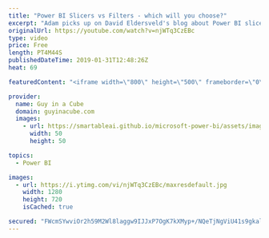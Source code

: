 ```yaml
---
title: "Power BI Slicers vs Filters - which will you choose?"
excerpt: "Adam picks up on David Eldersveld's blog about Power BI slicers versus filters and looks at if slicers are even needed now. The filter pane can satisfy a majority of scenarios. There are a few that it can't. Which Power BI feature will you choose?  David Eldersveld blog - https://dataveld.com/2019/01/18/are-power-bi-slicers-still-relevant-with-the-new-filter-pane/"
originalUrl: https://youtube.com/watch?v=njWTq3CzEBc
type: video
price: Free
length: PT4M44S
publishedDateTime: 2019-01-31T12:48:26Z
heat: 69

featuredContent: "<iframe width=\"800\" height=\"500\" frameborder=\"0\" src=\"https://www.youtube.com/embed/njWTq3CzEBc\" allow=\"accelerometer; autoplay; encrypted-media; gyroscope; picture-in-picture\" allowfullscreen></iframe>"

provider:
  name: Guy in a Cube
  domain: guyinacube.com
  images:
    - url: https://smartableai.github.io/microsoft-power-bi/assets/images/organizations/guyinacube.com-50x50.jpg
      width: 50
      height: 50

topics:
  - Power BI

images:
  - url: https://i.ytimg.com/vi/njWTq3CzEBc/maxresdefault.jpg
    width: 1280
    height: 720
    isCached: true

secured: "FWcmSYwviOr2h59M2Wl8laggw9IJJxP7OgK7kXMyp+/NQeTjNgViU41s9gkalYmLJIKkQ79yhxNWT5Cs1TaiyZQaxbC/WkuALDmbOC9CKqFhDVH9w9xVmKez/e6aDOpUo/vNnX3wuK8K2Yj50NrnhoTg5u+8YMmY8iDJQkdyOIbL5BZPR6j4uLBkwNg/1MdJu1TCAcAruqmpIf4lNGA1TTGbD+bhksgBK1Bs1iefejTRA10AVJLImh/AG3I0NF/H5PZHRiK5TRy6WO/7TUwldCDdZil0TvTJG55FeJTnTtOpCiBOFhlFzJuNk5J8mj2Sqb02TjemnuTWrziEpaA9h8rmtuPAAmvoLY380kn+fItLAAPK8897xHbwBhf0/Lnvm9cKBja5iWMfJgrIAZL8ADECPfyliWhRUr9piU8dRXYHg35c9TiItEQsl+gVE2xS;IMwuAwd1sHyevmk1OBSkxg=="
---
```


